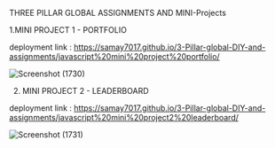 THREE PILLAR GLOBAL ASSIGNMENTS AND MINI-Projects 

1.MINI PROJECT 1 - PORTFOLIO 

deployment link : https://samay7017.github.io/3-Pillar-global-DIY-and-assignments/javascript%20mini%20project%20portfolio/

![Screenshot (1730)](https://user-images.githubusercontent.com/98939122/174341194-191e60f4-aed4-4c9d-b2cc-ae11bbc3364c.png)

2. MINI PROJECT 2 - LEADERBOARD

deployment link : https://samay7017.github.io/3-Pillar-global-DIY-and-assignments/javascript%20mini%20project2%20leaderboard/

![Screenshot (1731)](https://user-images.githubusercontent.com/98939122/174341707-10441f1f-b294-4ef3-b370-1349e2f92dd2.png)


